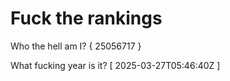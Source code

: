 # Fuck the rankings

Who the hell am I?
{ 25056717 }

What fucking year is it?
[ 2025-03-27T05:46:40Z ]
